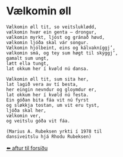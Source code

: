   # Vælkomin øll
    
    Vælkomin øll tit, so veitsluklødd,
    vælkomin hvør ein genta – drongur,
    vælkomin myrkt, ljóst og gránað høvd,
    vælkomin ljóða skal vár songur.
    Vælkomin hjólbeint, eins og kálvakníggj’,
    vælkomin smá, og tey sum høgt til skýggj’,
    gamalt sum ungt,
    lætt ella tungt,
    lat okkum her í kvøld nú dansa.

    Vælkomin øll tit, sum sita her,
    lat lagið vera av tí besta,
    her eingin nevndur og gloymdur er,
    lat okkum her í kvøld nú festa.
    Ein góðan bita fáa vit nú fyrst
    og sløkkja tostan, um vit eru tyst,
    ljóða skal her,
    vælkomin ver,
    og veitslu góða vit fáa.

    (Marius A. Rubeksen yrkti í 1978 til
    dansiveitslu hjá Rhodu Rubeksen)
    
[⬅️ aftur til forsíðu](../index.md)

